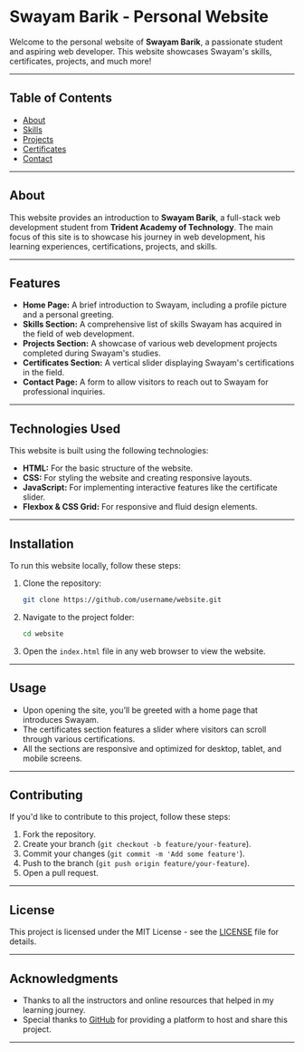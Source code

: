 # Swayam Barik - Personal Website

Welcome to the personal website of **Swayam Barik**, a passionate student and aspiring web developer. This website showcases Swayam's skills, certificates, projects, and much more!

---

## Table of Contents

- [About](#about)
- [Skills](#skills)
- [Projects](#projects)
- [Certificates](#certificates)
- [Contact](#contact)

---

## About

This website provides an introduction to **Swayam Barik**, a full-stack web development student from **Trident Academy of Technology**. The main focus of this site is to showcase his journey in web development, his learning experiences, certifications, projects, and skills.

---

## Features

- **Home Page:** A brief introduction to Swayam, including a profile picture and a personal greeting.
- **Skills Section:** A comprehensive list of skills Swayam has acquired in the field of web development.
- **Projects Section:** A showcase of various web development projects completed during Swayam's studies.
- **Certificates Section:** A vertical slider displaying Swayam's certifications in the field.
- **Contact Page:** A form to allow visitors to reach out to Swayam for professional inquiries.

---

## Technologies Used

This website is built using the following technologies:

- **HTML:** For the basic structure of the website.
- **CSS:** For styling the website and creating responsive layouts.
- **JavaScript:** For implementing interactive features like the certificate slider.
- **Flexbox & CSS Grid:** For responsive and fluid design elements.

---

## Installation

To run this website locally, follow these steps:

1. Clone the repository:
   ```bash
   git clone https://github.com/username/website.git
   ```

2. Navigate to the project folder:
   ```bash
   cd website
   ```

3. Open the `index.html` file in any web browser to view the website.

---

## Usage

- Upon opening the site, you’ll be greeted with a home page that introduces Swayam.
- The certificates section features a slider where visitors can scroll through various certifications.
- All the sections are responsive and optimized for desktop, tablet, and mobile screens.

---

## Contributing

If you'd like to contribute to this project, follow these steps:

1. Fork the repository.
2. Create your branch (`git checkout -b feature/your-feature`).
3. Commit your changes (`git commit -m 'Add some feature'`).
4. Push to the branch (`git push origin feature/your-feature`).
5. Open a pull request.

---

## License

This project is licensed under the MIT License - see the [LICENSE](LICENSE) file for details.

---

## Acknowledgments

- Thanks to all the instructors and online resources that helped in my learning journey.
- Special thanks to [GitHub](https://github.com) for providing a platform to host and share this project.

---
